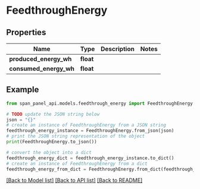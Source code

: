 # FeedthroughEnergy


## Properties

Name | Type | Description | Notes
------------ | ------------- | ------------- | -------------
**produced_energy_wh** | **float** |  |
**consumed_energy_wh** | **float** |  |

## Example

```python
from span_panel_api.models.feedthrough_energy import FeedthroughEnergy

# TODO update the JSON string below
json = "{}"
# create an instance of FeedthroughEnergy from a JSON string
feedthrough_energy_instance = FeedthroughEnergy.from_json(json)
# print the JSON string representation of the object
print(FeedthroughEnergy.to_json())

# convert the object into a dict
feedthrough_energy_dict = feedthrough_energy_instance.to_dict()
# create an instance of FeedthroughEnergy from a dict
feedthrough_energy_from_dict = FeedthroughEnergy.from_dict(feedthrough_energy_dict)
```
[[Back to Model list]](../README.md#documentation-for-models) [[Back to API list]](../README.md#documentation-for-api-endpoints) [[Back to README]](../README.md)
